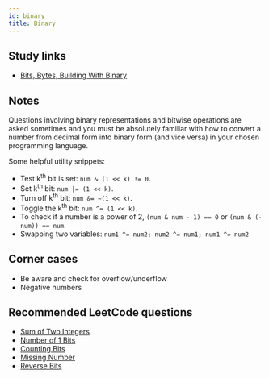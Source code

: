 ```yaml
---
id: binary
title: Binary
---
```


## Study links

- [Bits, Bytes, Building With Binary](https://medium.com/basecs/bits-bytes-building-with-binary-13cb4289aafa)

## Notes

Questions involving binary representations and bitwise operations are asked sometimes and you must be absolutely familiar with how to convert a number from decimal form into binary form (and vice versa) in your chosen programming language.

Some helpful utility snippets:

- Test k<sup>th</sup> bit is set: `num & (1 << k) != 0`.
- Set k<sup>th</sup> bit: `num |= (1 << k)`.
- Turn off k<sup>th</sup> bit: `num &= ~(1 << k)`.
- Toggle the k<sup>th</sup> bit: `num ^= (1 << k)`.
- To check if a number is a power of 2, `(num & num - 1) == 0` or `(num & (-num)) == num`.
- Swapping two variables: `num1 ^= num2; num2 ^= num1; num1 ^= num2` 

## Corner cases

- Be aware and check for overflow/underflow
- Negative numbers

## Recommended LeetCode questions

- [Sum of Two Integers](https://leetcode.com/problems/sum-of-two-integers/)
- [Number of 1 Bits](https://leetcode.com/problems/number-of-1-bits/)
- [Counting Bits](https://leetcode.com/problems/counting-bits/)
- [Missing Number](https://leetcode.com/problems/missing-number/)
- [Reverse Bits](https://leetcode.com/problems/reverse-bits/)
